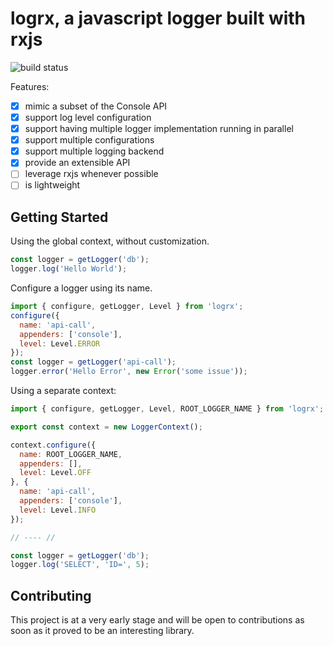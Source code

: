 # logrx, a javascript logger built with rxjs

![build status](https://travis-ci.org/oliamb/logrx.svg?branch=master)

Features:

- [x] mimic a subset of the Console API
- [x] support log level configuration
- [x] support having multiple logger  implementation running in parallel
- [x] support multiple configurations
- [x] support multiple logging backend
- [x] provide an extensible API
- [ ] leverage rxjs whenever possible
- [ ] is lightweight

## Getting Started

Using the global context, without customization.

```js
const logger = getLogger('db');
logger.log('Hello World');
```

Configure a logger using its name.

```js
import { configure, getLogger, Level } from 'logrx';
configure({
  name: 'api-call',
  appenders: ['console'],
  level: Level.ERROR
});
const logger = getLogger('api-call');
logger.error('Hello Error', new Error('some issue'));
```

Using a separate context:

```js
import { configure, getLogger, Level, ROOT_LOGGER_NAME } from 'logrx';

export const context = new LoggerContext();

context.configure({
  name: ROOT_LOGGER_NAME,
  appenders: [],
  level: Level.OFF
}, {
  name: 'api-call',
  appenders: ['console'],
  level: Level.INFO
});

// ---- //

const logger = getLogger('db');
logger.log('SELECT', 'ID=', 5);
```

## Contributing

This project is at a very early stage and will be open to contributions as soon as it proved to be an interesting library.

